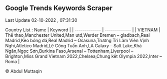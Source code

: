 

## Google Trends Keywords Scraper 
 
Last Update 02-10-2022 , 07:31:30

Country List :
 Name  | Keyword |
| ------------- | ------------- |
| VIETNAM | Thể thao,Manchester United,Man utd,Werder Bremen – gladbach,Real Madrid,Kèo bóng đá,Real Madrid – Osasuna,Trương Trí Lâm Viên Vịnh Nghi,Atletico Madrid,Lê Công Tuấn Anh,LA Galaxy – Salt Lake,Khả Ngân,Ngọc Sơn,Burkina Faso,Arsenal – Tottenham,Liverpool – Brighton,Miss Grand Vietnam 2022,Chelsea,Chung kết Olympia 2022,Inter – Roma |



© Abdul Muttaqin 
